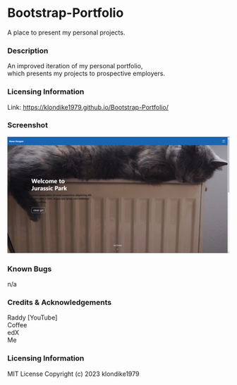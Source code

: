 # Bootstrap-Portfolio
A place to present my personal projects.

### Description
An improved iteration of my personal portfolio, <br> which presents my projects to prospective employers.

### Licensing Information
Link: https://klondike1979.github.io/Bootstrap-Portfolio/
### Screenshot
![Screenshot](./images/Screenshot%202023-11-10%20172458.png "Screenshot")

### Known Bugs
n/a

### Credits & Acknowledgements
Raddy [YouTube] <br>
Coffee <br>
edX <br>
Me <br>

### Licensing Information
MIT License
Copyright (c) 2023 klondike1979